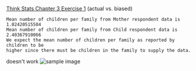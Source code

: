 [Think Stats Chapter 3 Exercise 1](http://greenteapress.com/thinkstats2/html/thinkstats2004.html#toc31) (actual vs. biased)
```
Mean number of children per family from Mother respondent data is 1.02420515504
Mean number of children per family from Child respondent data is 2.40367910066
We expect the mean number of children per family as reported by children to be
higher since there must be children in the family to supply the data.
```
doesn't work
![sample image](/users/markregalla/desktop/metis/thinkstats2/code/chap07scatter3.jpg)
